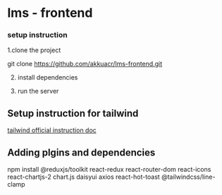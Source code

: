 # lms - frontend

### setup instruction

  1.clone the project

  git clone https://github.com/akkuacr/lms-frontend.git
 
  2. install dependencies


  3. run the server

## Setup instruction for tailwind
 
  [tailwind official instruction doc](https://tailwindcss.com/docs/installation)

## Adding plgins and dependencies
  npm install @reduxjs/toolkit react-redux react-router-dom react-icons react-chartjs-2 chart.js daisyui axios react-hot-toast @tailwindcss/line-clamp
  

